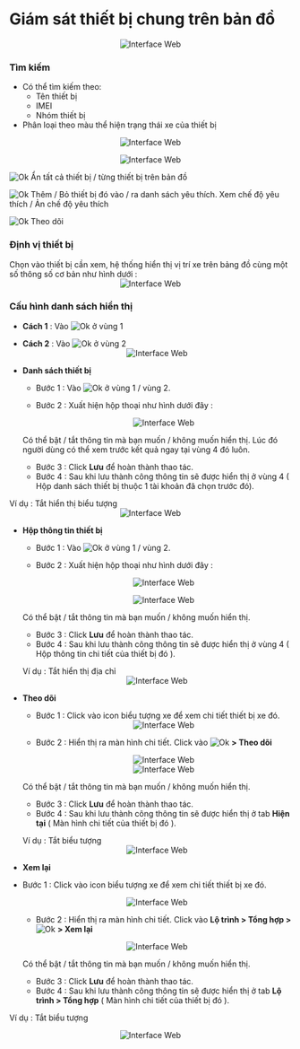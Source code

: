 # Giám sát thiết bị chung trên bản đồ
<span style="display:block;text-align:center">![Interface Web](/docs/assets/images/web-interface/map/list-and-device-information.png)

###  Tìm kiếm 
* Có thể tìm kiếm theo:
    - Tên thiết bị
    - IMEI
    - Nhóm thiết bị
* Phân loại theo màu thể hiện trạng thái xe của thiết bị

<span style="display:block;text-align:center">![Interface Web](/docs/assets/images/web-interface/map/classify.png)

<span style="display:block;text-align:center">![Interface Web](/docs/assets/images/web-interface/map/classify-2.png)

<span class="icon-left svg-filter-check">![Ok](/docs/assets/images/web-interface/icon/SVG/check-square.svg) Ẩn tất cả thiết bị / từng thiết bị trên bản đồ

<span class="icon-left svg-filter-check">![Ok](/docs/assets/images/web-interface/icon/SVG/star.svg) Thêm / Bỏ thiết bị đó vào / ra danh sách yêu thích.  Xem chế độ yêu thích / Ản chế độ yêu thích

<span class="icon-left svg-filter-check">![Ok](/docs/assets/images/web-interface/icon/SVG/location_alt.svg) Theo dõi

### Định vị thiết bị
Chọn vào thiết bị cần xem, hệ thống hiển thị vị trí xe trên bảng đồ cùng một số thông số cơ bản như hình dưới :
<span style="display:block;text-align:center">![Interface Web](/docs/assets/images/web-interface/map/monitoring-device.png)

### Cấu hình danh sách hiển thị
* **Cách 1** : Vào <span class="icon-left ">![Ok](/docs/assets/images/web-interface/icon/SVG/settings.svg) ở vùng 1
* **Cách 2** : Vào <span class="icon-left ">![Ok](/docs/assets/images/web-interface/icon/SVG/settings.svg) ở vùng 2
<span style="display:block;text-align:center">![Interface Web](/docs/assets/images/web-interface/map/list-and-device-information-1.png)

* **Danh sách thiết bị**
    - Bước 1 : Vào <span class="icon-left ">![Ok](/docs/assets/images/web-interface/icon/SVG/settings.svg) ở vùng 1 / vùng 2.
    - Bước 2 : Xuất hiện hộp thoại như hình dưới đây :

        <span style="display:block;text-align:center">![Interface Web](/docs/assets/images/web-interface/map/list-device-map.png)

    Có thể bật / tắt thông tin mà bạn muốn / không muốn hiển thị. Lúc đó người dùng có thể xem trước kết quả ngay tại vùng 4 đó luôn. 
    - Bước 3 : Click **Lưu** để hoàn thành thao tác. 
    - Bước 4 : Sau khi lưu thành công thông tin sẽ được hiển thị ở vùng  4 ( Hộp danh sách thiết bị thuộc 1 tài khoản đã chọn trước đó).
    
Ví dụ : Tắt hiển thị biểu tượng
    <span style="display:block;text-align:center">![Interface Web](/docs/assets/images/web-interface/map/Example-device.png)

* **Hộp thông tin thiết bị**
    - Bước 1 : Vào <span class="icon-left ">![Ok](/docs/assets/images/web-interface/icon/SVG/settings.svg) ở vùng 1 / vùng 2.
    - Bước 2 : Xuất hiện hộp thoại như hình dưới đây :
    
        <span style="display:block;text-align:center">![Interface Web](/docs/assets/images/web-interface/map/device-information-box.png)

        <span style="display:block;text-align:center">![Interface Web](/docs/assets/images/web-interface/map/device-information-box-2.png)

    Có thể bật / tắt thông tin mà bạn muốn / không muốn hiển thị. 
    - Bước 3 : Click **Lưu** để hoàn thành thao tác. 
    - Bước 4 : Sau khi lưu thành công thông tin sẽ được hiển thị ở vùng  4 ( Hộp thông tin chi tiết của thiết bị đó ).

    Ví dụ : Tắt hiển thị địa chỉ
    <span style="display:block;text-align:center">![Interface Web](/docs/assets/images/web-interface/map/Example-device-2.png)
* **Theo dõi**
    - Bước 1 : Click vào icon biểu tượng xe để xem chi tiết thiết bị xe đó.
        <span style="display:block;text-align:center">![Interface Web](/docs/assets/images/web-interface/map/follow-1.png)
    - Bước 2 : Hiển thị ra màn hình chi tiết. Click vào <span class="icon-left ">![Ok](/docs/assets/images/web-interface/icon/SVG/settings.svg) **> Theo dõi** 

        <span style="display:block;text-align:center">![Interface Web](/docs/assets/images/web-interface/map/follow-2.png)
        <span style="display:block;text-align:center">![Interface Web](/docs/assets/images/web-interface/map/follow-3.png)
        
    Có thể bật / tắt thông tin mà bạn muốn / không muốn hiển thị. 
    - Bước 3 : Click **Lưu** để hoàn thành thao tác. 
    - Bước 4 : Sau khi lưu thành công thông tin sẽ được hiển thị ở tab **Hiện tại** ( Màn hình chi tiết của thiết bị đó ).

    Ví dụ : Tắt biểu tượng 
      <span style="display:block;text-align:center">![Interface Web](/docs/assets/images/web-interface/map/Example-device-3.png)
* **Xem lại**
- Bước 1 : Click vào icon biểu tượng xe để xem chi tiết thiết bị xe đó.

    <span style="display:block;text-align:center">![Interface Web](/docs/assets/images/web-interface/map/follow-1.png)
    - Bước 2 : Hiển thị ra màn hình chi tiết. Click vào **Lộ trình > Tổng hợp >** <span class="icon-left ">![Ok](/docs/assets/images/web-interface/icon/SVG/settings.svg) **> Xem lại**

    <span style="display:block;text-align:center">![Interface Web](/docs/assets/images/web-interface/map/review.png) 
    
    Có thể bật / tắt thông tin mà bạn muốn / không muốn hiển thị. 
    - Bước 3 : Click **Lưu** để hoàn thành thao tác. 
    - Bước 4 : Sau khi lưu thành công thông tin sẽ được hiển thị ở tab **Lộ trình > Tổng hợp** ( Màn hình chi tiết của thiết bị đó ).

Ví dụ : Tắt biểu tượng 

<span style="display:block;text-align:center">![Interface Web](/docs/assets/images/web-interface/map/Example-device-4.png)








